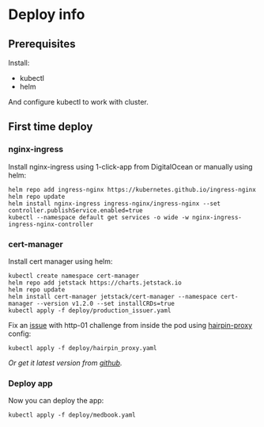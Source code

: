 # Deploy info

## Prerequisites

Install:
- kubectl 
- helm

And configure kubectl to work with cluster.

## First time deploy

### nginx-ingress
Install nginx-ingress using 1-click-app from DigitalOcean or manually using helm:

```shell
helm repo add ingress-nginx https://kubernetes.github.io/ingress-nginx
helm repo update
helm install nginx-ingress ingress-nginx/ingress-nginx --set controller.publishService.enabled=true
kubectl --namespace default get services -o wide -w nginx-ingress-ingress-nginx-controller
```

### cert-manager

Install cert manager using helm:

```shell
kubectl create namespace cert-manager
helm repo add jetstack https://charts.jetstack.io
helm repo update
helm install cert-manager jetstack/cert-manager --namespace cert-manager --version v1.2.0 --set installCRDs=true
kubectl apply -f deploy/production_issuer.yaml
```

Fix an [issue](https://github.com/cert-manager/cert-manager/issues/3238) with http-01 challenge from inside the pod
using [hairpin-proxy](https://github.com/compumike/hairpin-proxy) config:

```shell
kubectl apply -f deploy/hairpin_proxy.yaml
```
*Or get it latest version from [github](https://raw.githubusercontent.com/compumike/hairpin-proxy/v0.2.1/deploy.yml).*

### Deploy app

Now you can deploy the app:

```shell
kubectl apply -f deploy/medbook.yaml
```
